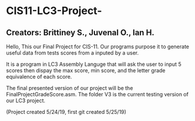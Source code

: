 # CIS11-LC3-Project-

## Creators: Brittiney S., Juvenal O., Ian H.

Hello, This our Final Project for CIS-11. Our programs purpose it to generate useful data from tests scores from a inputed  by a user.

It is a program in LC3 Assembly Languge that will ask the user to input 5 scores then dispay the max score, min score, and the letter grade equivalence of each score.

The final presented version of our project will be the FinalProjectGradeScore.asm. The folder V3 is the current testing version of our LC3 project.

(Project created 5/24/19, first git created 5/25/19)
